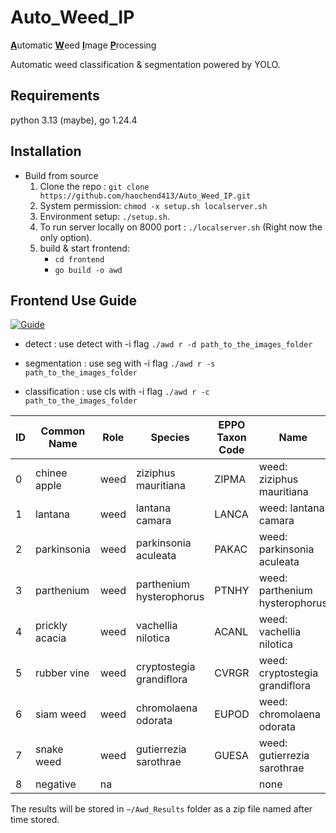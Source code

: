 # Auto_Weed_IP

<u>**A**</u>utomatic <u>**W**</u>eed <u>**I**</u>mage <u>**P**</u>rocessing

Automatic weed classification & segmentation powered by YOLO. 

## Requirements

python 3.13 (maybe), go 1.24.4

## Installation

- Build from source
  1. Clone the repo : `git clone https://github.com/haochend413/Auto_Weed_IP.git`
  2. System permission: `chmod -x setup.sh localserver.sh`
  3. Environment setup: `./setup.sh`.
  4. To run server locally on 8000 port : `./localserver.sh` (Right now the only option). 
  5. build & start frontend:
     - `cd frontend`
     - `go build -o awd`

## Frontend Use Guide

[![Guide](https://img.youtube.com/vi/jOXxdtn0LE8/0.jpg)](https://youtu.be/jOXxdtn0LE8)

- detect : use detect with -i flag
  `./awd r -d path_to_the_images_folder`

- segmentation : use seg with -i flag
  `./awd r -s path_to_the_images_folder`

- classification : use cls with -i flag
  `./awd r -c path_to_the_images_folder`

  
| ID   | Common Name    | Role | Species                  | EPPO Taxon Code | Name                           |
| ---- | -------------- | ---- | ------------------------ | --------------- | ------------------------------ |
| 0    | chinee apple   | weed | ziziphus mauritiana      | ZIPMA           | weed: ziziphus mauritiana      |
| 1    | lantana        | weed | lantana camara           | LANCA           | weed: lantana camara           |
| 2    | parkinsonia    | weed | parkinsonia aculeata     | PAKAC           | weed: parkinsonia aculeata     |
| 3    | parthenium     | weed | parthenium hysterophorus | PTNHY           | weed: parthenium hysterophorus |
| 4    | prickly acacia | weed | vachellia nilotica       | ACANL           | weed: vachellia nilotica       |
| 5    | rubber vine    | weed | cryptostegia grandiflora | CVRGR           | weed: cryptostegia grandiflora |
| 6    | siam weed      | weed | chromolaena odorata      | EUPOD           | weed: chromolaena odorata      |
| 7    | snake weed     | weed | gutierrezia sarothrae    | GUESA           | weed: gutierrezia sarothrae    |
| 8    | negative       | na   |                          |                 | none                           |



  The results will be stored in `~/Awd_Results` folder as a zip file named after time stored. 
